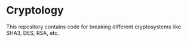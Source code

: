 # Cryptology
This repository contains  code for breaking different cryptosystems like SHA3, DES, RSA, etc. 
